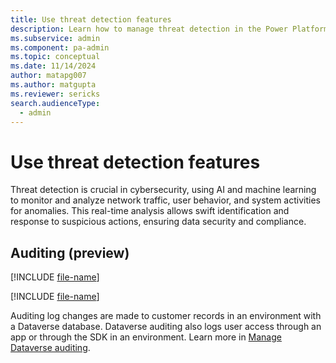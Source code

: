 ```yaml
---
title: Use threat detection features
description: Learn how to manage threat detection in the Power Platform admin center.
ms.subservice: admin
ms.component: pa-admin
ms.topic: conceptual
ms.date: 11/14/2024
author: matapg007
ms.author: matgupta
ms.reviewer: sericks
search.audienceType: 
  - admin
---
```


# Use threat detection features
                                                  
Threat detection is crucial in cybersecurity, using AI and machine learning to monitor and analyze network traffic, user behavior, and system activities for anomalies. This real-time analysis allows swift identification and response to suspicious actions, ensuring data security and compliance.

## Auditing (preview)
[!INCLUDE [file-name](~/../shared-content/shared/preview-includes/preview-banner-section.md)]

[!INCLUDE [file-name](~/../shared-content/shared/preview-includes/preview-note-pp.md)]

Auditing log changes are made to customer records in an environment with a Dataverse database. Dataverse auditing also logs user access through an app or through the SDK in an environment. Learn more in [Manage Dataverse auditing](../manage-dataverse-auditing.md).

